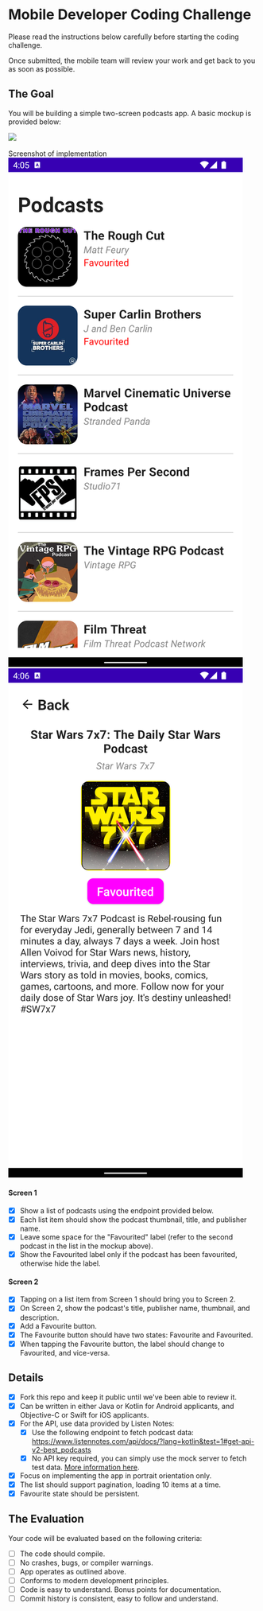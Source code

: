 # Mobile Developer Coding Challenge

Please read the instructions below carefully before starting the coding challenge.

Once submitted, the mobile team will review your work and get back to you as soon as possible.

## The Goal

You will be building a simple two-screen podcasts app. A basic mockup is provided below:

[![](https://i.imgur.com/yi8w1s8.png)](https://i.imgur.com/yi8w1s8.png)

Screenshot of implementation
[![](/screenshots/screen_1.png)](/screenshots/screen_1.png) [![](/screenshots/screen_2.png)](/screenshots/screen_2.png)

#### Screen 1

- [x] Show a list of podcasts using the endpoint provided below.
- [x] Each list item should show the podcast thumbnail, title, and publisher name.
- [x] Leave some space for the "Favourited" label (refer to the second podcast in the list in the mockup above).
- [x] Show the Favourited label only if the podcast has been favourited, otherwise hide the label.

#### Screen 2

- [x] Tapping on a list item from Screen 1 should bring you to Screen 2.
- [x] On Screen 2, show the podcast's title, publisher name, thumbnail, and description.
- [x] Add a Favourite button.
- [x] The Favourite button should have two states: Favourite and Favourited.
- [x] When tapping the Favourite button, the label should change to Favourited, and vice-versa.

## Details

- [x] Fork this repo and keep it public until we've been able to review it.
- [x] Can be written in either Java or Kotlin for Android applicants, and Objective-C or Swift for iOS applicants.
- [x] For the API, use data provided by Listen Notes:
	 - [x] Use the following endpoint to fetch podcast data: https://www.listennotes.com/api/docs/?lang=kotlin&test=1#get-api-v2-best_podcasts
	 - [x] No API key required, you can simply use the mock server to fetch test data. [More information here](https://www.listennotes.help/article/48-how-to-test-the-podcast-api-without-an-api-key "More information here").
- [x] Focus on implementing the app in portrait orientation only.
- [x] The list should support pagination, loading 10 items at a time.
- [x] Favourite state should be persistent.

## The Evaluation

Your code will be evaluated based on the following criteria:

- [ ] The code should compile.
- [ ] No crashes, bugs, or compiler warnings.
- [ ] App operates as outlined above.
- [ ] Conforms to modern development principles.
- [ ] Code is easy to understand. Bonus points for documentation.
- [ ] Commit history is consistent, easy to follow and understand.